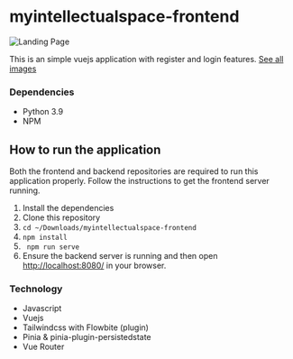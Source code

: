 # myintellectualspace-frontend

![Landing Page](https://i.imgur.com/xP2jLfr.png)

This is an simple vuejs application with register and login features. 
[See all images](https://imgur.com/a/docTc2J)

### Dependencies
- Python 3.9
- NPM

## How to run the application
Both the frontend and backend repositories are required to run this application properly. Follow the instructions to get the frontend server running. 

1. Install the dependencies
2. Clone this repository
3. ```cd ~/Downloads/myintellectualspace-frontend```
4. ```npm install```
5. ``` npm run serve```
6. Ensure the backend server is running and then open [http://localhost:8080/](http://localhost:8080/) in your browser.
### Technology
- Javascript
- Vuejs
- Tailwindcss with Flowbite (plugin)
- Pinia & pinia-plugin-persistedstate
- Vue Router
